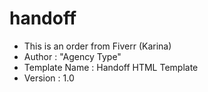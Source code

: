 # handoff
* This is an order from Fiverr (Karina)
* Author        : "Agency Type"
* Template Name : Handoff  HTML Template
* Version       : 1.0
